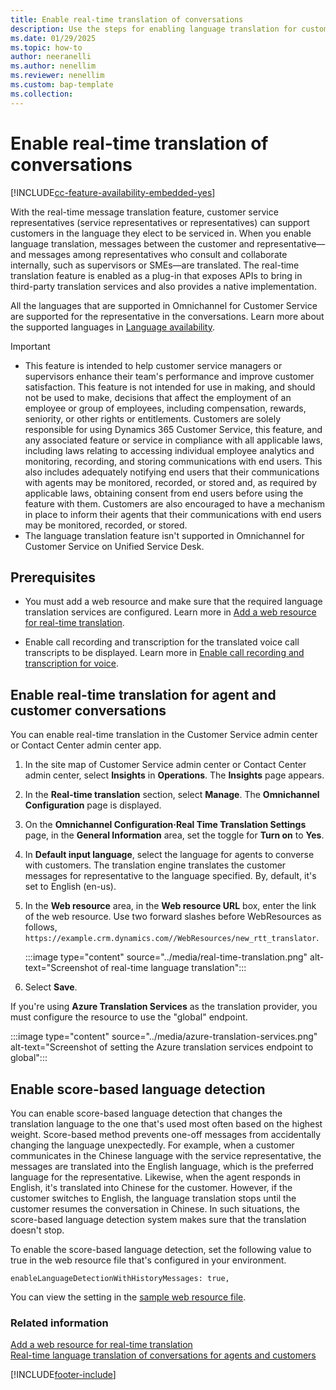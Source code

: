 ```yaml
---
title: Enable real-time translation of conversations
description: Use the steps for enabling language translation for customer chats.
ms.date: 01/29/2025
ms.topic: how-to
author: neeranelli
ms.author: nenellim
ms.reviewer: nenellim
ms.custom: bap-template
ms.collection:
---
```


# Enable real-time translation of conversations

[!INCLUDE[cc-feature-availability-embedded-yes](../../includes/cc-feature-availability-embedded-yes.md)]

With the real-time message translation feature, customer service representatives (service representatives or representatives) can support customers in the language they elect to be serviced in. When you enable language translation, messages between the customer and representative&mdash;and messages among representatives who consult and collaborate internally, such as supervisors or SMEs&mdash;are translated. The real-time translation feature is enabled as a plug-in that exposes APIs to bring in third-party translation services and also provides a native implementation.

All the languages that are supported in Omnichannel for Customer Service are supported for the representative in the conversations. Learn more about the supported languages in [Language availability](../implement/international-availability.md).

> [!IMPORTANT]
> - This feature is intended to help customer service managers or supervisors enhance their team's performance and improve customer satisfaction. This feature is not intended for use in making, and should not be used to make, decisions that affect the employment of an employee or group of employees, including compensation, rewards, seniority, or other rights or entitlements. Customers are solely responsible for using Dynamics 365 Customer Service, this feature, and any associated feature or service in compliance with all applicable laws, including laws relating to accessing individual employee analytics and monitoring, recording, and storing communications with end users. This also includes adequately notifying end users that their communications with agents may be monitored, recorded, or stored and, as required by applicable laws, obtaining consent from end users before using the feature with them. Customers are also encouraged to have a mechanism in place to inform their agents that their communications with end users may be monitored, recorded, or stored.
> - The language translation feature isn't supported in Omnichannel for Customer Service on Unified Service Desk.

## Prerequisites

- You must add a web resource and make sure that the required language translation services are configured. Learn more in [Add a web resource for real-time translation](../develop/add-web-resource-real-time-translation.md).

- Enable call recording and transcription for the translated voice call transcripts to be displayed. Learn more in [Enable call recording and transcription for voice](voice-channel-configure-transcripts.md#enable-call-recording-and-transcription-for-voice).

## Enable real-time translation for agent and customer conversations

You can enable real-time translation in the Customer Service admin center or Contact Center admin center app.

1. In the site map of Customer Service admin center or Contact Center admin center, select **Insights** in **Operations**. The **Insights** page appears.
1. In the **Real-time translation** section, select **Manage**. The **Omnichannel Configuration** page is displayed.       
1. On the **Omnichannel Configuration·Real Time Translation Settings** page, in the **General Information** area, set the toggle for **Turn on** to **Yes**.
1. In **Default input language**, select the language for agents to converse with customers. The translation engine translates the customer messages for representative to the language specified. By, default, it's set to English (en-us).
1. In the **Web resource** area, in the **Web resource URL** box, enter the link of the web resource. Use two forward slashes before WebResources as follows, `https://example.crm.dynamics.com//WebResources/new_rtt_translator`.

    :::image type="content" source="../media/real-time-translation.png" alt-text="Screenshot of real-time language translation":::
   
1. Select **Save**.

If you're using **Azure Translation Services** as the translation provider, you must configure the resource to use the "global" endpoint.

   :::image type="content" source="../media/azure-translation-services.png" alt-text="Screenshot of setting the Azure translation services endpoint to global":::

## Enable score-based language detection

You can enable score-based language detection that changes the translation language to the one that's used most often based on the highest weight. Score-based method prevents one-off messages from accidentally changing the language unexpectedly. For example, when a customer communicates in the Chinese language with the service representative, the messages are translated into the English language, which is the preferred language for the representative. Likewise, when the agent responds in English, it's translated into Chinese for the customer. However, if the customer switches to English, the language translation stops until the customer resumes the conversation in Chinese. In such situations, the score-based language detection system makes sure that the translation doesn't stop.

To enable the score-based language detection, set the following value to true in the web resource file that's configured in your environment.

  `enableLanguageDetectionWithHistoryMessages: true,`

You can view the setting in the [sample web resource file](https://github.com/microsoft/Dynamics365-Apps-Samples/blob/master/customer-service/omnichannel/real-time-translation/webResourceV2.js).

### Related information

[Add a web resource for real-time translation](../develop/add-web-resource-real-time-translation.md)  
[Real-time language translation of conversations for agents and customers](../use/oc-real-time-translation.md)  


[!INCLUDE[footer-include](../../includes/footer-banner.md)]
